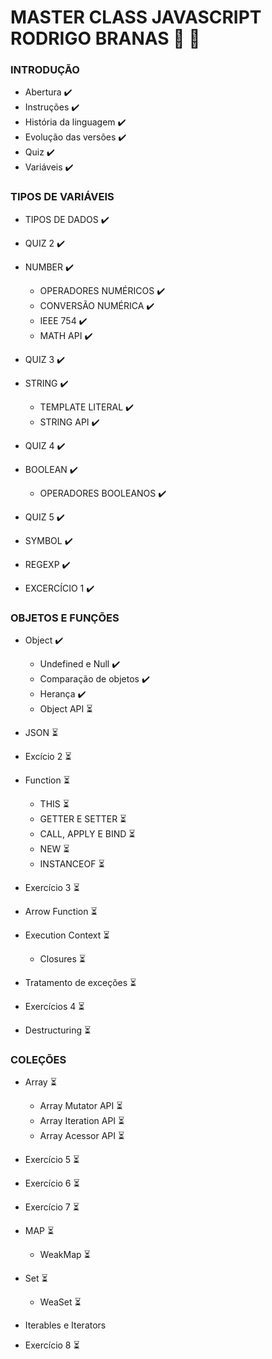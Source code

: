 # MASTER CLASS JAVASCRIPT RODRIGO BRANAS :rocket: :page_with_curl:

### INTRODUÇÃO

* Abertura :heavy_check_mark:
* Instruções :heavy_check_mark:
* História da linguagem :heavy_check_mark:
* Evolução das versões :heavy_check_mark:
* Quiz :heavy_check_mark:
* Variáveis :heavy_check_mark:

### TIPOS DE VARIÁVEIS

* TIPOS DE DADOS :heavy_check_mark:
* QUIZ 2 :heavy_check_mark:
* NUMBER :heavy_check_mark:
  * OPERADORES NUMÉRICOS :heavy_check_mark:
  * CONVERSÃO NUMÉRICA :heavy_check_mark:
  * IEEE 754 :heavy_check_mark:
  * MATH API :heavy_check_mark:

* QUIZ 3 :heavy_check_mark:
* STRING :heavy_check_mark:
  * TEMPLATE LITERAL :heavy_check_mark:
  * STRING API :heavy_check_mark:

* QUIZ 4 :heavy_check_mark:
* BOOLEAN :heavy_check_mark:
  * OPERADORES BOOLEANOS :heavy_check_mark:

* QUIZ 5 :heavy_check_mark:
* SYMBOL :heavy_check_mark:
* REGEXP :heavy_check_mark:
* EXCERCÍCIO 1 :heavy_check_mark:


### OBJETOS E FUNÇÕES 

* Object :heavy_check_mark:
   * Undefined e Null :heavy_check_mark:
   * Comparação de objetos :heavy_check_mark:
   * Herança :heavy_check_mark:
   * Object API :hourglass_flowing_sand:

* JSON :hourglass_flowing_sand:
* Excício 2 :hourglass_flowing_sand:
* Function :hourglass_flowing_sand:
    * THIS :hourglass_flowing_sand:
    * GETTER E SETTER :hourglass_flowing_sand:
    * CALL, APPLY E BIND :hourglass_flowing_sand:
    * NEW :hourglass_flowing_sand:
    * INSTANCEOF :hourglass_flowing_sand:

* Exercício 3 :hourglass_flowing_sand:
* Arrow Function :hourglass_flowing_sand:
* Execution Context :hourglass_flowing_sand:
    * Closures :hourglass_flowing_sand:

* Tratamento de exceções :hourglass_flowing_sand:
* Exercícios 4 :hourglass_flowing_sand:
* Destructuring :hourglass_flowing_sand:


### COLEÇÕES 

* Array :hourglass_flowing_sand:
    * Array Mutator API :hourglass_flowing_sand:
    * Array Iteration API :hourglass_flowing_sand:
    * Array Acessor API :hourglass_flowing_sand:

* Exercício 5 :hourglass_flowing_sand:
* Exercício 6 :hourglass_flowing_sand:
* Exercício 7 :hourglass_flowing_sand:
* MAP :hourglass_flowing_sand:
    * WeakMap :hourglass_flowing_sand:

* Set :hourglass_flowing_sand:
    * WeaSet :hourglass_flowing_sand:

* Iterables e Iterators 
* Exercício 8 :hourglass_flowing_sand:

